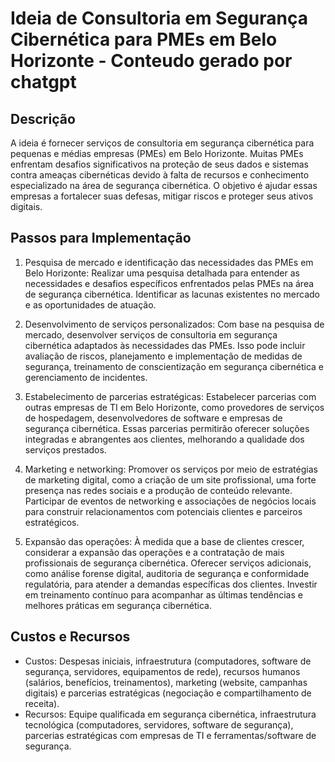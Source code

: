 # Ideia de Consultoria em Segurança Cibernética para PMEs em Belo Horizonte - Conteudo gerado por chatgpt

## Descrição

A ideia é fornecer serviços de consultoria em segurança cibernética para pequenas e médias empresas (PMEs) em Belo Horizonte. Muitas PMEs enfrentam desafios significativos na proteção de seus dados e sistemas contra ameaças cibernéticas devido à falta de recursos e conhecimento especializado na área de segurança cibernética. O objetivo é ajudar essas empresas a fortalecer suas defesas, mitigar riscos e proteger seus ativos digitais.

## Passos para Implementação

1. Pesquisa de mercado e identificação das necessidades das PMEs em Belo Horizonte: Realizar uma pesquisa detalhada para entender as necessidades e desafios específicos enfrentados pelas PMEs na área de segurança cibernética. Identificar as lacunas existentes no mercado e as oportunidades de atuação.

2. Desenvolvimento de serviços personalizados: Com base na pesquisa de mercado, desenvolver serviços de consultoria em segurança cibernética adaptados às necessidades das PMEs. Isso pode incluir avaliação de riscos, planejamento e implementação de medidas de segurança, treinamento de conscientização em segurança cibernética e gerenciamento de incidentes.

3. Estabelecimento de parcerias estratégicas: Estabelecer parcerias com outras empresas de TI em Belo Horizonte, como provedores de serviços de hospedagem, desenvolvedores de software e empresas de segurança cibernética. Essas parcerias permitirão oferecer soluções integradas e abrangentes aos clientes, melhorando a qualidade dos serviços prestados.

4. Marketing e networking: Promover os serviços por meio de estratégias de marketing digital, como a criação de um site profissional, uma forte presença nas redes sociais e a produção de conteúdo relevante. Participar de eventos de networking e associações de negócios locais para construir relacionamentos com potenciais clientes e parceiros estratégicos.

5. Expansão das operações: À medida que a base de clientes crescer, considerar a expansão das operações e a contratação de mais profissionais de segurança cibernética. Oferecer serviços adicionais, como análise forense digital, auditoria de segurança e conformidade regulatória, para atender a demandas específicas dos clientes. Investir em treinamento contínuo para acompanhar as últimas tendências e melhores práticas em segurança cibernética.

## Custos e Recursos

- Custos: Despesas iniciais, infraestrutura (computadores, software de segurança, servidores, equipamentos de rede), recursos humanos (salários, benefícios, treinamentos), marketing (website, campanhas digitais) e parcerias estratégicas (negociação e compartilhamento de receita).
- Recursos: Equipe qualificada em segurança cibernética, infraestrutura tecnológica (computadores, servidores, software de segurança), parcerias estratégicas com empresas de TI e ferramentas/software de segurança.

